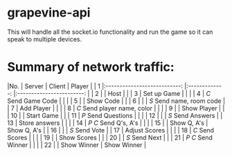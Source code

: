 # grapevine-api
This will handle all the socket.io functionality and run the game so it can speak to multiple devices.

# Summary of network traffic:

|No.	|            Server           	|     Client    	|          Player          	|
| 1 	|:---------------------------:	|:-------------:	|:------------------------:	|
| 2 	|                             	|      Host     	|                          	|
| 3 	|         Set up Game         	|               	|                          	|
| 4 	|      *C* Send Game Code     	|               	|                          	|
| 5 	|                             	|   Show Code   	|                          	|
| 6 	|                             	|               	| *S* Send name, room code 	|
| 7 	|          Add Player         	|               	|                          	|
| 8 	| *C* Send player name, color 	|               	|                          	|
| 9 	|                             	|  Show Player  	|                          	|
| 10	|                             	|   Start Game  	|                          	|
| 11	|      *P* Send Questions     	|               	|                          	|
| 12	|                             	|               	|     *S* Send Answers     	|
| 13	|        Store answers        	|               	|                          	|
| 14	|    *P* *C* Send Q's, A's    	|               	|                          	|
| 15	|                             	|  Show Q, A's  	|        Show Q, A's       	|
| 16	|                             	|               	|       *S* Send Vote      	|
| 17	|        Adjust Scores        	|               	|                          	|
| 18	|       *C* Send Scores       	|               	|                          	|
| 19	|                             	|  Show Scores  	|                          	|
| 20	|                             	| *S* Send Next 	|                          	|
| 21	|     *P* *C* Send Winner     	|               	|                          	|
| 22	|                             	|  Show Winner  	|        Show Winner       	|